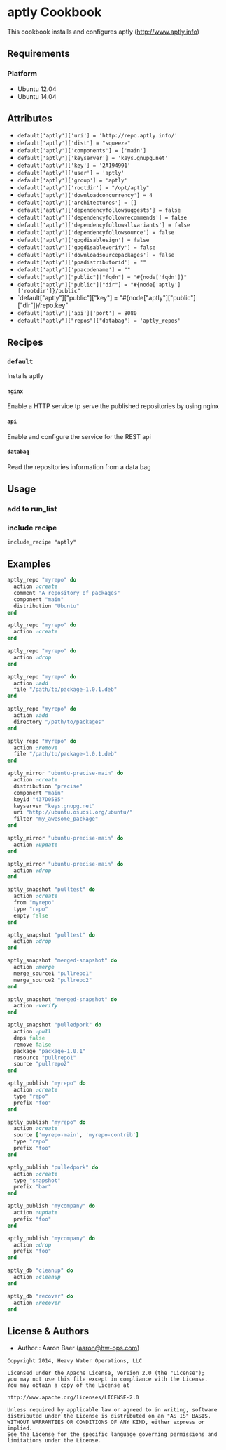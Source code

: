 aptly Cookbook
=====

This cookbook installs and configures aptly (http://www.aptly.info)

Requirements
------------

### Platform

* Ubuntu 12.04
* Ubuntu 14.04

Attributes
----------

* `default['aptly']['uri'] = 'http://repo.aptly.info/'`
* `default['aptly']['dist'] = "squeeze"`
* `default['aptly']['components'] = ['main']`
* `default['aptly']['keyserver'] = 'keys.gnupg.net'`
* `default['aptly']['key'] = '2A194991'`
* `default['aptly']['user'] = 'aptly'`
* `default['aptly']['group'] = 'aptly'`
* `default['aptly']['rootdir'] = "/opt/aptly"`
* `default['aptly']['downloadconcurrency'] = 4`
* `default['aptly']['architectures'] = []`
* `default['aptly']['dependencyfollowsuggests'] = false`
* `default['aptly']['dependencyfollowrecommends'] = false`
* `default['aptly']['dependencyfollowallvariants'] = false`
* `default['aptly']['dependencyfollowsource'] = false`
* `default['aptly']['gpgdisablesign'] = false`
* `default['aptly']['gpgdisableverify'] = false`
* `default['aptly']['downloadsourcepackages'] = false`
* `default['aptly']['ppadistributorid'] = ""`
* `default['aptly']['ppacodename'] = ""`
* `default["aptly"]["public"]["fqdn"] = "#{node['fqdn']}"`
* `default["aptly"]["public"]["dir"] = "#{node['aptly']['rootdir']}/public"`
* `default["aptly"]["public"]["key"] = "#{node["aptly"]["public"]["dir"]}/repo.key"
* `default['aptly']['api']['port'] = 8080`
* `default["aptly"]["repos"]["databag"] = 'aptly_repos'`


Recipes
-------
### `default`

Installs aptly

#### `nginx`

Enable a HTTP service tp serve the published repositories by using nginx

#### `api`

Enable and configure the service for the REST api

#### `databag`

Read the repositories information from a data bag

Usage
-----
### add to run_list

### include recipe
`include_recipe "aptly"`

Examples
---------

```ruby
aptly_repo "myrepo" do
  action :create
  comment "A repository of packages"
  component "main"
  distribution "Ubuntu"
end
```

```ruby
aptly_repo "myrepo" do
  action :create
end
```

```ruby
aptly_repo "myrepo" do
  action :drop
end
```

```ruby
aptly_repo "myrepo" do
  action :add
  file "/path/to/package-1.0.1.deb"
end
```

```ruby
aptly_repo "myrepo" do
  action :add
  directory "/path/to/packages"
end
```

```ruby
aptly_repo "myrepo" do
  action :remove
  file "/path/to/package-1.0.1.deb"
end
```

```ruby
aptly_mirror "ubuntu-precise-main" do
  action :create
  distribution "precise"
  component "main"
  keyid "437D05B5"
  keyserver "keys.gnupg.net"
  uri "http://ubuntu.osuosl.org/ubuntu/"
  filter "my_awesome_package"
end
```

```ruby
aptly_mirror "ubuntu-precise-main" do
  action :update
end
```

```ruby
aptly_mirror "ubuntu-precise-main" do
  action :drop
end
```

```ruby
aptly_snapshot "pulltest" do
  action :create
  from "myrepo"
  type "repo"
  empty false
end
```

```ruby
aptly_snapshot "pulltest" do
  action :drop
end
```

```ruby
aptly_snapshot "merged-snapshot" do
  action :merge
  merge_source1 "pullrepo1"
  merge_source2 "pullrepo2"
end
```

```ruby
aptly_snapshot "merged-snapshot" do
  action :verify
end
```

```ruby
aptly_snapshot "pulledpork" do
  action :pull
  deps false
  remove false
  package "package-1.0.1"
  resource "pullrepo1"
  source "pullrepo2"
end
```

```ruby
aptly_publish "myrepo" do
  action :create
  type "repo"
  prefix "foo"
end
```

```ruby
aptly_publish "myrepo" do
  action :create
  source ['myrepo-main', 'myrepo-contrib']
  type "repo"
  prefix "foo"
end
```

```ruby
aptly_publish "pulledpork" do
  action :create
  type "snapshot"
  prefix "bar"
end
```

```ruby
aptly_publish "mycompany" do
  action :update
  prefix "foo"
end
```

```ruby
aptly_publish "mycompany" do
  action :drop
  prefix "foo"
end
```

```ruby
aptly_db "cleanup" do
  action :cleanup
end
```

```ruby
aptly_db "recover" do
  action :recover
end
```


License & Authors
-----------------
- Author:: Aaron Baer (aaron@hw-ops.com)

```text
Copyright 2014, Heavy Water Operations, LLC

Licensed under the Apache License, Version 2.0 (the "License");
you may not use this file except in compliance with the License.
You may obtain a copy of the License at

http://www.apache.org/licenses/LICENSE-2.0

Unless required by applicable law or agreed to in writing, software
distributed under the License is distributed on an "AS IS" BASIS,
WITHOUT WARRANTIES OR CONDITIONS OF ANY KIND, either express or implied.
See the License for the specific language governing permissions and
limitations under the License.
```
